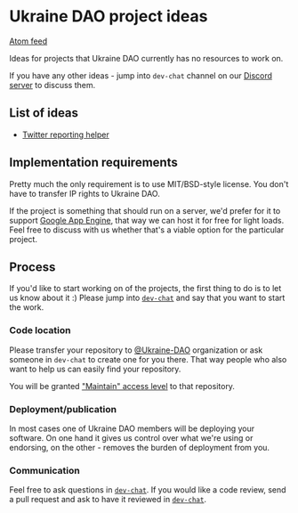 # Ukraine DAO project ideas

[Atom feed](https://ukraine-dao.github.io/project-ideas/feed/projects.xml)

Ideas for projects that Ukraine DAO currently has no resources to work on.

If you have any other ideas - jump into `dev-chat` channel on our
[Discord server](https://discord.gg/fQzVbh2FWS) to discuss them.

## List of ideas

* [Twitter reporting helper](_projects/twitter_reporting_extension.md)

## Implementation requirements

Pretty much the only requirement is to use MIT/BSD-style license. You don't have
to transfer IP rights to Ukraine DAO.

If the project is something that should run on a server, we'd prefer for it to
support [Google App Engine](https://cloud.google.com/appengine), that way we can
host it for free for light loads. Feel free to discuss with us whether that's a
viable option for the particular project.

## Process

If you'd like to start working on of the projects, the first thing to do is to
let us know about it :) Please jump into [`dev-chat`](https://discord.gg/fQzVbh2FWS)
and say that you want to start the work.

### Code location

Please transfer your repository to [@Ukraine-DAO](https://github.com/Ukraine-DAO)
organization or ask someone in `dev-chat` to create one for you there. That way
people who also want to help us can easily find your repository.

You will be granted ["Maintain" access level](https://docs.github.com/en/organizations/managing-access-to-your-organizations-repositories/repository-roles-for-an-organization) to that repository.

### Deployment/publication

In most cases one of Ukraine DAO members will be deploying your software. On one
hand it gives us control over what we're using or endorsing, on the other -
removes the burden of deployment from you.

### Communication

Feel free to ask questions in [`dev-chat`](https://discord.gg/fQzVbh2FWS). If
you would like a code review, send a pull request and ask to have it reviewed
in [`dev-chat`](https://discord.gg/fQzVbh2FWS).
